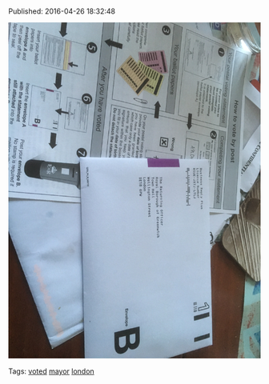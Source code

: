 
# 

Published: 2016-04-26 18:32:48

![](143439595902-0.jpg)

Tags: [voted](tag-voted.md) [mayor](tag-mayor.md) [london](tag-london.md)
